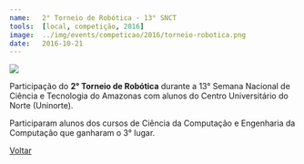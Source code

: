 ```yaml
---
name:  	2° Torneio de Robótica - 13° SNCT
tools: 	[local, competição, 2016]
image: 	../img/events/competicao/2016/torneio-robotica.png
date: 	2016-10-21
---
```


![](../img/events/competicao/2016/torneio-robotica.png)

Participação do **2° Torneio de Robótica** durante a 13° Semana Nacional de Ciência e Tecnologia do Amazonas com alunos do Centro Universitário do Norte (Uninorte).

Participaram alunos dos cursos de Ciência da Computação e Engenharia da Computação que ganharam o 3° lugar.

<p class="text-center">
	<a class="btn btn-outline-primary mt-1" href="{{ site.baseurl }}/events/">Voltar</a>
</p>